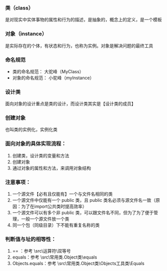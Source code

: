  ### 类（class）
 是对现实中实体事物的属性和行为的描述，是抽象的，概念上的定义，是一个模板
 
 ### 对象（instance）
 是实际存在的个体，有状态和行为，也称为实例。对象是解决问题的最终工具
 
 ### 命名规范
 - 类的命名规范： 大驼峰（MyClass）
 - 对象的命名规范： 小驼峰（myInstance）
 
 ### 设计类
 面向对象的设计重点是类的设计，而设计类其实是【设计类的成员】
 
 ### 创建对象
 也叫类的实例化，实例化类
 
 ### 面向对象的具体实现流程：
1. 创建类，设计类的变量和方法
2. 创建对象
3. 通过对象的属性和方法，来调用对象结构

 ### 注意事项：
1. 一个源文件【必有且仅能有】一个与文件名相同的类
2. 一个源文件中仅能有一个 public 类，且 public 类名必须与源文件名一致（原因：为了在import公共类时提高效率）
3. 一个源文件可以有多个非 public 类，可以跟文件名不同，但为了为了便于管理，一般一个源文件放一个类
4. 同一个包（同级目录）下不能有重复名称的类

 ### 判断值与址的相等性：
1.  == ：参考 \src\运算符\双等号
2.  equals：参考 \src\常用类.Object类\equals
3.  Objects.equals：参考 \src\常用类.Object类\Objects工具类\Equals
